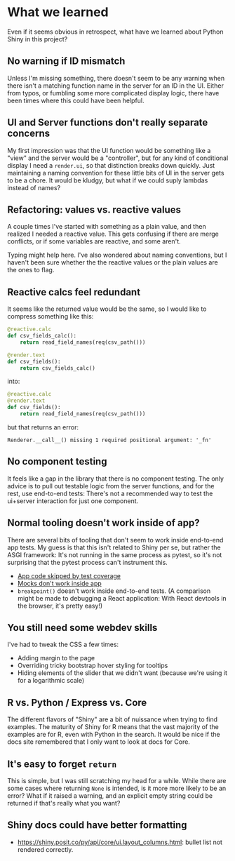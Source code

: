 # What we learned

Even if it seems obvious in retrospect, what have we learned about Python Shiny in this project?

## No warning if ID mismatch

Unless I'm missing something, there doesn't seem to be any warning when there isn't a matching function name in the server for an ID in the UI. Either from typos, or fumbling some more complicated display logic, there have been times where this could have been helpful.

## UI and Server functions don't really separate concerns

My first impression was that the UI function would be something like a "view" and the server would be a "controller", but for any kind of conditional display I need a `render.ui`, so that distinction breaks down quickly. Just maintaining a naming convention for these little bits of UI in the server gets to be a chore. It would be kludgy, but what if we could suply lambdas instead of names?

## Refactoring: values vs. reactive values

A couple times I've started with something as a plain value, and then realized I needed a reactive value. This gets confusing if there are merge conflicts, or if some variables are reactive, and some aren't.

Typing might help here. I've also wondered about naming conventions, but I haven't been sure whether the the reactive values or the plain values are the ones to flag.

## Reactive calcs feel redundant

It seems like the returned value would be the same, so I would like to compress something like this:
```python
@reactive.calc
def csv_fields_calc():
    return read_field_names(req(csv_path()))

@render.text
def csv_fields():
    return csv_fields_calc()
```
into:
```python
@reactive.calc
@render.text
def csv_fields():
    return read_field_names(req(csv_path()))
```
but that returns an error:
```
Renderer.__call__() missing 1 required positional argument: '_fn'
```

## No component testing

It feels like a gap in the library that there is no component testing. The only advice is to pull out testable logic from the server functions, and for the rest, use end-to-end tests: There's not a recommended way to test the ui+server interaction for just one component.

## Normal tooling doesn't work inside of app?

There are several bits of tooling that don't seem to work inside end-to-end app tests. My guess is that this isn't related to Shiny per se, but rather the ASGI framework: It's not running in the same process as pytest, so it's not surprising that the pytest process can't instrument this.
- [App code skipped by test coverage](https://github.com/opendp/dp-creator-ii/issues/18)
- [Mocks don't work inside app](https://github.com/opendp/dp-creator-ii/issues/119)
- `breakpoint()` doesn't work inside end-to-end tests. (A comparison might be made to debugging a React application: With React devtools in the browser, it's pretty easy!)

## You still need some webdev skills

I've had to tweak the CSS a few times:
- Adding margin to the page
- Overriding tricky bootstrap hover styling for tooltips
- Hiding elements of the slider that we didn't want (because we're using it for a logarithmic scale)

## R vs. Python / Express vs. Core

The different flavors of "Shiny" are a bit of nuissance when trying to find examples.
The maturity of Shiny for R means that the vast majority of the examples are for R, even with Python in the search. It would be nice if the docs site remembered that I only want to look at docs for Core.

## It's easy to forget `return`

This is simple, but I was still scratching my head for a while. While there are some cases where returning `None` is intended, is it more more likely to be an error? What if it raised a warning, and an explicit empty string could be returned if that's really what you want?

## Shiny docs could have better formatting

- https://shiny.posit.co/py/api/core/ui.layout_columns.html: bullet list not rendered correctly.
